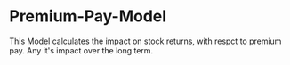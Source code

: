 # Premium-Pay-Model
This Model calculates the impact on stock returns, with respct to premium pay. Any it's impact over the long term. 
